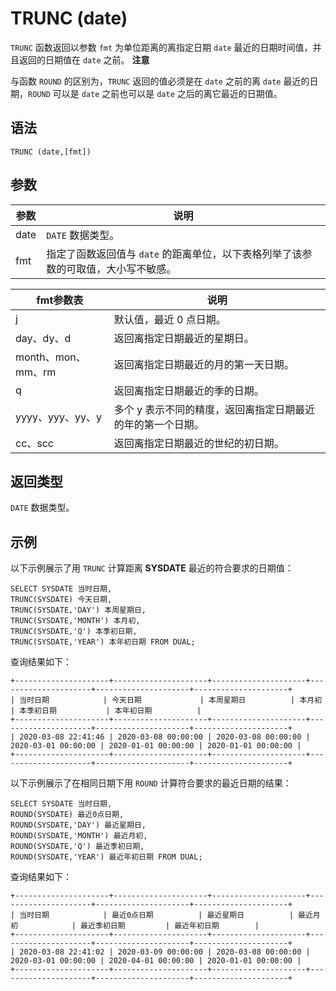TRUNC (date) 
=================================



`TRUNC` 函数返回以参数 `fmt` 为单位距离的离指定日期 `date` 最近的日期时间值，并且返回的日期值在 `date` 之前。
**注意**



与函数 `ROUND` 的区别为，`TRUNC` 返回的值必须是在 `date` 之前的离 `date` 最近的日期，`ROUND` 可以是 `date` 之前也可以是 `date` 之后的离它最近的日期值。

语法 
--------------

    TRUNC (date,[fmt])



参数 
--------------



|  参数  |                      说明                       |
|------|-----------------------------------------------|
| date | `DATE` 数据类型。                                  |
| fmt  | 指定了函数返回值与 `date` 的距离单位，以下表格列举了该参数的可取值，大小写不敏感。 |




|     fmt参数表      |               说明                |
|-----------------|---------------------------------|
| j               | 默认值，最近 0 点日期。                   |
| day、dy、d        | 返回离指定日期最近的星期日。                  |
| month、mon、mm、rm | 返回离指定日期最近的月的第一天日期。              |
| q               | 返回离指定日期最近的季的日期。                 |
| yyyy、yyy、yy、y   | 多个 y 表示不同的精度，返回离指定日期最近的年的第一个日期。 |
| cc、scc          | 返回离指定日期最近的世纪的初日期。               |



返回类型 
----------------

`DATE` 数据类型。

示例 
--------------

以下示例展示了用 `TRUNC` 计算距离 **SYSDATE** 最近的符合要求的日期值：

    SELECT SYSDATE 当时日期,
    TRUNC(SYSDATE) 今天日期,
    TRUNC(SYSDATE,'DAY') 本周星期日,
    TRUNC(SYSDATE,'MONTH') 本月初,
    TRUNC(SYSDATE,'Q') 本季初日期,
    TRUNC(SYSDATE,'YEAR') 本年初日期 FROM DUAL;



查询结果如下：

    +---------------------+---------------------+---------------------+---------------------+---------------------+---------------------+
    | 当时日期            | 今天日期             | 本周星期日          | 本月初              | 本季初日期           | 本年初日期          |
    +---------------------+---------------------+---------------------+---------------------+---------------------+---------------------+
    | 2020-03-08 22:41:46 | 2020-03-08 00:00:00 | 2020-03-08 00:00:00 | 2020-03-01 00:00:00 | 2020-01-01 00:00:00 | 2020-01-01 00:00:00 |
    +---------------------+---------------------+---------------------+---------------------+---------------------+---------------------+



以下示例展示了在相同日期下用 `ROUND` 计算符合要求的最近日期的结果：

    SELECT SYSDATE 当时日期,
    ROUND(SYSDATE) 最近0点日期,
    ROUND(SYSDATE,'DAY') 最近星期日,
    ROUND(SYSDATE,'MONTH') 最近月初,
    ROUND(SYSDATE,'Q') 最近季初日期,
    ROUND(SYSDATE,'YEAR') 最近年初日期 FROM DUAL;



查询结果如下：

    +---------------------+---------------------+---------------------+---------------------+---------------------+---------------------+
    | 当时日期            | 最近0点日期          | 最近星期日          | 最近月初            | 最近季初日期         | 最近年初日期        |
    +---------------------+---------------------+---------------------+---------------------+---------------------+---------------------+
    | 2020-03-08 22:41:02 | 2020-03-09 00:00:00 | 2020-03-08 00:00:00 | 2020-03-01 00:00:00 | 2020-04-01 00:00:00 | 2020-01-01 00:00:00 |
    +---------------------+---------------------+---------------------+---------------------+---------------------+---------------------+



